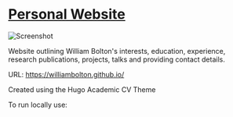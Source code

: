 # [Personal Website](https://williambolton.github.io/)

![Screenshot](screenshot.png)

Website outlining William Bolton's interests, education, experience, research publications, projects, talks and providing contact details. 

URL: https://williambolton.github.io/

Created using the Hugo Academic CV Theme

To run locally use: 


